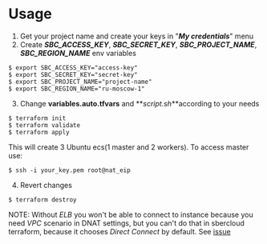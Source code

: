 # Usage
1. Get your project name and create your keys in "**_My credentials_**" menu 
2. Create **_SBC_ACCESS_KEY_**, **_SBC_SECRET_KEY_**, **_SBC_PROJECT_NAME_**, **_SBC_REGION_NAME_** env variables
```shell
$ export SBC_ACCESS_KEY="access-key"
$ export SBC_SECRET_KEY="secret-key"
$ export SBC_PROJECT_NAME="project-name"
$ export SBC_REGION_NAME="ru-moscow-1"
```
3. Change **variables.auto.tfvars** and **_script.sh_**according to your needs
```shell
$ terraform init
$ terraform validate
$ terraform apply
```
This will create 3 Ubuntu ecs(1 master and 2 workers). To access master use:
```shell
$ ssh -i your_key.pem root@nat_eip
```
4. Revert changes
```shell
$ terraform destroy
```
NOTE: Without _ELB_ you won't be able to connect to instance  because you need _VPC_ scenario in DNAT settings, but you can't do that in sbercloud terraform, because it chooses _Direct Connect_ by default. See [issue](https://github.com/sbercloud-terraform/terraform-provider-sbercloud/issues/74)